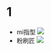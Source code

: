 # 1
+ mi指型
  ![](https://i2.kknews.cc/z-0WIwYH_ouuitd9jUgBfkoDgPN2siZQRoSsDPFWTHw/0.jpg)
+ 粉刷匠
![](https://www.qinyipu.com/d/file/jianpu/liuxinggequ/ed92719a676606ab3b55599c5af88bd9.jpg)

